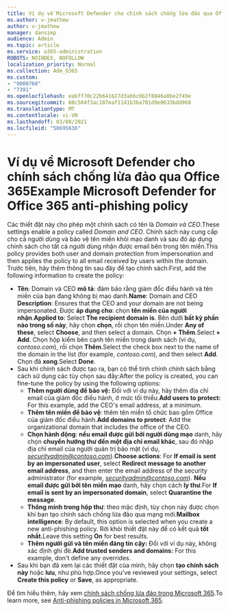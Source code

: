 ```yaml
---
title: Ví dụ về Microsoft Defender cho chính sách chống lừa đảo qua Office 365
ms.author: v-jmathew
author: v-jmathew
manager: dansimp
audience: Admin
ms.topic: article
ms.service: o365-administration
ROBOTS: NOINDEX, NOFOLLOW
localization_priority: Normal
ms.collection: Adm_O365
ms.custom:
- "9000760"
- "7391"
ms.openlocfilehash: eabff70c22b641627d3ab6c0b2f8846a0be2f49e
ms.sourcegitcommit: 60c504f3ac187eaf1141b3ba701d9e0633bdd968
ms.translationtype: MT
ms.contentlocale: vi-VN
ms.lasthandoff: 03/08/2021
ms.locfileid: "50695636"
---
```

# <a name="example-microsoft-defender-for-office-365-anti-phishing-policy"></a><span data-ttu-id="55815-102">Ví dụ về Microsoft Defender cho chính sách chống lừa đảo qua Office 365</span><span class="sxs-lookup"><span data-stu-id="55815-102">Example Microsoft Defender for Office 365 anti-phishing policy</span></span>

<span data-ttu-id="55815-103">Các thiết đặt này cho phép một chính sách có tên là *Domain và CEO*.</span><span class="sxs-lookup"><span data-stu-id="55815-103">These settings enable a policy called *Domain and CEO*.</span></span> <span data-ttu-id="55815-104">Chính sách này cung cấp cho cả người dùng và bảo vệ tên miền khỏi mạo danh và sau đó áp dụng chính sách cho tất cả người dùng nhận được email bên trong tên miền.</span><span class="sxs-lookup"><span data-stu-id="55815-104">This policy provides both user and domain protection from impersonation and then applies the policy to all email received by users within the domain.</span></span> <span data-ttu-id="55815-105">Trước tiên, hãy thêm thông tin sau đây để tạo chính sách:</span><span class="sxs-lookup"><span data-stu-id="55815-105">First, add the following information to create the policy:</span></span>

- <span data-ttu-id="55815-106">**Tên**: Domain và CEO **mô tả**: đảm bảo rằng giám đốc điều hành và tên miền của bạn đang không bị mạo danh.</span><span class="sxs-lookup"><span data-stu-id="55815-106">**Name**: Domain and CEO **Description**: Ensures that the CEO and your domain are not being impersonated.</span></span>
  <span data-ttu-id="55815-107">Được **áp dụng cho**: chọn **tên miền của người nhận**.</span><span class="sxs-lookup"><span data-stu-id="55815-107">**Applied to**: Select **The recipient domain is**.</span></span> <span data-ttu-id="55815-108">Bên dưới **bất kỳ phần nào trong số này**, hãy chọn **chọn**, rồi chọn tên miền.</span><span class="sxs-lookup"><span data-stu-id="55815-108">Under **Any of these**, select **Choose**, and then select a domain.</span></span> <span data-ttu-id="55815-109">Chọn **+ Thêm**.</span><span class="sxs-lookup"><span data-stu-id="55815-109">Select **+ Add**.</span></span> <span data-ttu-id="55815-110">Chọn hộp kiểm bên cạnh tên miền trong danh sách (ví dụ, *contoso.com*), rồi chọn **Thêm**.</span><span class="sxs-lookup"><span data-stu-id="55815-110">Select the check box next to the name of the domain in the list (for example, *contoso.com*), and then select **Add**.</span></span> <span data-ttu-id="55815-111">Chọn đã **xong**.</span><span class="sxs-lookup"><span data-stu-id="55815-111">Select **Done**.</span></span>
- <span data-ttu-id="55815-112">Sau khi chính sách được tạo ra, bạn có thể tinh chỉnh chính sách bằng cách sử dụng các tùy chọn sau đây:</span><span class="sxs-lookup"><span data-stu-id="55815-112">After the policy is created, you can fine-tune the policy by using the following options:</span></span>
  - <span data-ttu-id="55815-113">**Thêm người dùng để bảo vệ:** Đối với ví dụ này, hãy thêm địa chỉ email của giám đốc điều hành, ở mức tối thiểu.</span><span class="sxs-lookup"><span data-stu-id="55815-113">**Add users to protect:** For this example, add the CEO's email address, at a minimum.</span></span>
  - <span data-ttu-id="55815-114">**Thêm tên miền để bảo vệ**: thêm tên miền tổ chức bao gồm Office của giám đốc điều hành.</span><span class="sxs-lookup"><span data-stu-id="55815-114">**Add domains to protect**: Add the organizational domain that includes the office of the CEO.</span></span>
  - <span data-ttu-id="55815-115">**Chọn hành động**: **nếu email được gửi bởi người dùng mạo** danh, hãy chọn **chuyển hướng thư đến một địa chỉ email khác**, sau đó nhập địa chỉ email của người quản trị bảo mật (ví dụ, *securityadmin@contoso.com*).</span><span class="sxs-lookup"><span data-stu-id="55815-115">**Choose actions**: For **If email is sent by an impersonated user**, select **Redirect message to another email address**, and then enter the email address of the security administrator (for example, *securityadmin@contoso.com*).</span></span> <span data-ttu-id="55815-116">**Nếu email được gửi bởi tên miền mạo** danh, hãy chọn cách **ly thư**.</span><span class="sxs-lookup"><span data-stu-id="55815-116">For **If email is sent by an impersonated domain**, select **Quarantine the message**.</span></span>
  - <span data-ttu-id="55815-117">**Thông minh trong hộp thư**: theo mặc định, tùy chọn này được chọn khi bạn tạo chính sách chống lừa đảo qua mạng mới.</span><span class="sxs-lookup"><span data-stu-id="55815-117">**Mailbox intelligence**: By default, this option is selected when you create a new anti-phishing policy.</span></span> <span data-ttu-id="55815-118">Rời khỏi thiết đặt này để có kết quả **tốt nhất.**</span><span class="sxs-lookup"><span data-stu-id="55815-118">Leave this setting **On** for best results.</span></span>
  - <span data-ttu-id="55815-119">**Thêm người gửi và tên miền đáng tin cậy:** Đối với ví dụ này, không xác định ghi đè.</span><span class="sxs-lookup"><span data-stu-id="55815-119">**Add trusted senders and domains:** For this example, don't define any overrides.</span></span>
- <span data-ttu-id="55815-120">Sau khi bạn đã xem lại các thiết đặt của mình, hãy chọn **tạo chính sách này** hoặc **lưu**, như phù hợp.</span><span class="sxs-lookup"><span data-stu-id="55815-120">Once you've reviewed your settings, select **Create this policy** or **Save**, as appropriate.</span></span>

<span data-ttu-id="55815-121">Để tìm hiểu thêm, hãy xem [chính sách chống lừa đảo trong Microsoft 365](https://go.microsoft.com/fwlink/?linkid=2092235).</span><span class="sxs-lookup"><span data-stu-id="55815-121">To learn more, see [Anti-phishing policies in Microsoft 365](https://go.microsoft.com/fwlink/?linkid=2092235).</span></span>
